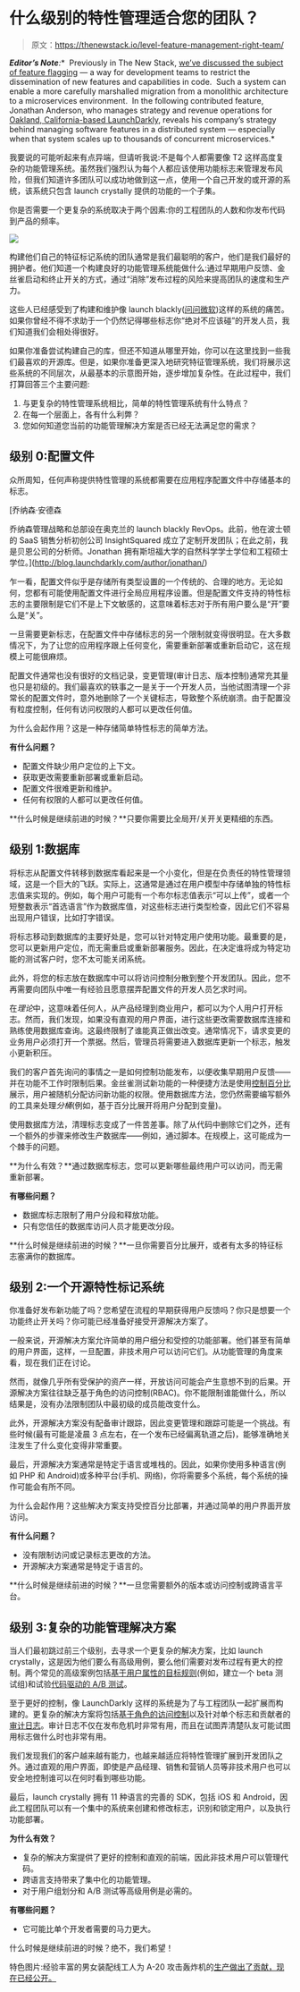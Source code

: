 # 什么级别的特性管理适合您的团队？

> 原文：<https://thenewstack.io/level-feature-management-right-team/>

***Editor’s Note**:**  Previously in The New Stack, [we’ve discussed the subject of feature flagging](https://thenewstack.io/from-monolith-to-microservices/) — a way for development teams to restrict the dissemination of new features and capabilities in code.  Such a system can enable a more carefully marshalled migration from a monolithic architecture to a microservices environment.  In the following contributed feature, Jonathan Anderson, who manages strategy and revenue operations for [Oakland, California-based LaunchDarkly](https://launchdarkly.com/), reveals his company’s strategy behind managing software features in a distributed system — especially when that system scales up to thousands of concurrent microservices.*

我要说的可能听起来有点异端，但请听我说:不是每个人都需要像 T2 这样高度复杂的功能管理系统。虽然我们强烈认为每个人都应该使用功能标志来管理发布风险，但我们知道许多团队可以成功地做到这一点，使用一个自己开发的或开源的系统，该系统只包含 launch crystally 提供的功能的一个子集。

你是否需要一个更复杂的系统取决于两个因素:你的工程团队的人数和你发布代码到产品的频率。

![](img/84889f489fcffb821c9bf0563812dec1.png)

构建他们自己的特征标记系统的团队通常是我们最聪明的客户，他们是我们最好的拥护者。他们知道一个构建良好的功能管理系统能做什么:通过早期用户反馈、金丝雀启动和终止开关的方式，通过“消除”发布过程的风险来提高团队的速度和生产力。

这些人已经感受到了构建和维护像 launch blackly([问问微软](https://blogs.msdn.microsoft.com/buckh/2016/09/30/controlling-exposure-through-feature-flags-in-vs-team-services/))这样的系统的痛苦。如果你曾经不得不求助于一个仍然记得哪些标志你“绝对不应该碰”的开发人员，我们知道我们会相处得很好。

如果你准备尝试构建自己的库，但还不知道从哪里开始，你可以在这里找到一些我们最喜欢的开源库。但是，如果你准备更深入地研究特征管理系统，我们将展示这些系统的不同层次，从最基本的示意图开始，逐步增加复杂性。在此过程中，我们打算回答三个主要问题:

1.  与更复杂的特性管理系统相比，简单的特性管理系统有什么特点？
2.  在每一个层面上，各有什么利弊？
3.  您如何知道您当前的功能管理解决方案是否已经无法满足您的需求？

## 级别 0:配置文件

众所周知，任何声称提供特性管理的系统都需要在应用程序配置文件中存储基本的标志。

 [乔纳森·安德森

乔纳森管理战略和总部设在奥克兰的 launch blackly RevOps。此前，他在波士顿的 SaaS 销售分析初创公司 InsightSquared 成立了定制开发团队；在此之前，我是贝恩公司的分析师。Jonathan 拥有斯坦福大学的自然科学学士学位和工程硕士学位。](http://blog.launchdarkly.com/author/jonathan/) 

乍一看，配置文件似乎是存储所有类型设置的一个传统的、合理的地方。无论如何，您都有可能使用配置文件进行全局应用程序设置。但是配置文件支持的特性标志的主要限制是它们不是上下文敏感的，这意味着标志对于所有用户要么是“开”要么是“关”。

一旦需要更新标志，在配置文件中存储标志的另一个限制就变得很明显。在大多数情况下，为了让您的应用程序跟上任何变化，需要重新部署或重新启动它，这在规模上可能很麻烦。

配置文件通常也没有很好的文档记录，变更管理(审计日志、版本控制)通常充其量也只是初级的。我们最喜欢的轶事之一是关于一个开发人员，当他试图清理一个非常长的配置文件时，意外地删除了一个关键标志，导致整个系统崩溃。由于配置没有粒度控制，任何有访问权限的人都可以更改任何值。

为什么会起作用？这是一种存储简单特性标志的简单方法。

**有什么问题？**

*   配置文件缺少用户定位的上下文。
*   获取更改需要重新部署或重新启动。
*   配置文件很难更新和维护。
*   任何有权限的人都可以更改任何值。

**什么时候是继续前进的时候？**只要你需要比全局开/关开关更精细的东西。

## 级别 1:数据库

将标志从配置文件转移到数据库看起来是一个小变化，但是在负责任的特性管理领域，这是一个巨大的飞跃。实际上，这通常是通过在用户模型中存储单独的特性标志值来实现的。例如，每个用户可能有一个布尔标志值表示“可以上传”，或者一个短整数表示“首选语言”作为数据库值，对这些标志进行类型检查，因此它们不容易出现用户错误，比如打字错误。

将标志移动到数据库的主要好处是，您可以针对特定用户使用功能。最重要的是，您可以更新用户定位，而无需重启或重新部署服务。因此，在决定谁将成为特定功能的测试客户时，您不太可能关闭系统。

此外，将您的标志放在数据库中可以将访问控制分散到整个开发团队。因此，您不再需要向团队中唯一有经验且愿意摆弄配置文件的开发人员乞求时间。

在*理论*中，这意味着任何人，从产品经理到商业用户，都可以为个人用户打开标志。然而，我们发现，如果没有直观的用户界面，进行这些更改需要数据库连接和熟练使用数据库查询。这最终限制了谁能真正做出改变。通常情况下，请求变更的业务用户必须打开一个票据。然后，管理员将需要进入数据库更新一个标志，触发小更新积压。

我们的客户首先询问的事情之一是如何控制功能发布，以便收集早期用户反馈——并在功能不工作时限制后果。金丝雀测试新功能的一种便捷方法是使用[控制百分比](http://blog.launchdarkly.com/tag/percentage-rollouts/)展示，用户被随机分配访问新功能的权限。使用数据库方法，您仍然需要编写额外的工具来处理*分桶*(例如，基于百分比展开将用户分配到变量)。

使用数据库方法，清理标志变成了一件苦差事。除了从代码中删除它们之外，还有一个额外的步骤来修改生产数据库——例如，通过脚本。在规模上，这可能成为一个棘手的问题。

**为什么有效？**通过数据库标志，您可以更新哪些最终用户可以访问，而无需重新部署。

**有哪些问题？**

*   数据库标志限制了用户分段和释放功能。
*   只有您信任的数据库访问人员才能更改分段。

**什么时候是继续前进的时候？**一旦你需要百分比展开，或者有太多的特征标志塞满你的数据库。

## 级别 2:一个开源特性标记系统

你准备好发布新功能了吗？您希望在流程的早期获得用户反馈吗？你只是想要一个功能终止开关吗？你可能已经准备好接受开源解决方案了。

一般来说，开源解决方案允许简单的用户细分和受控的功能部署。他们甚至有简单的用户界面，这样，一旦配置，非技术用户可以访问它们。从功能管理的角度来看，现在我们正在讨论。

然而，就像几乎所有受保护的资产一样，开放访问可能会产生意想不到的后果。开源解决方案往往缺乏基于角色的访问控制(RBAC)。你不能限制谁能做什么，所以结果是，没有办法限制团队中最初级的成员能改变什么。

此外，开源解决方案没有配备审计跟踪，因此变更管理和跟踪可能是一个挑战。有些时候(最有可能是凌晨 3 点左右，在一个发布已经偏离轨道之后)，能够准确地关注发生了什么变化变得非常重要。

最后，开源解决方案通常是特定于语言或堆栈的。因此，如果你使用多种语言(例如 PHP 和 Android)或多种平台(手机、网络)，你将需要多个系统，每个系统的操作可能会有所不同。

为什么会起作用？这些解决方案支持受控百分比部署，并通过简单的用户界面开放访问。

**有什么问题？**

*   没有限制访问或记录标志更改的方法。
*   开源解决方案通常是特定于语言的。

**什么时候是继续前进的时候？**一旦您需要额外的版本或访问控制或跨语言平台。

## 级别 3:复杂的功能管理解决方案

当人们最初跳过前三个级别，去寻求一个更复杂的解决方案，比如 launch crystally，这是因为他们要么有高级用例，要么他们需要对发布过程有更大的控制。两个常见的高级案例包括[基于用户属性的目标规则](http://docs.launchdarkly.com/v2.0/docs/targeting-users)(例如，建立一个 beta 测试组)和试验[代码驱动的 A/B 测试](http://docs.launchdarkly.com/v2.0/docs/running-ab-tests)。

至于更好的控制，像 LaunchDarkly 这样的系统是为了与工程团队一起扩展而构建的。更复杂的解决方案将包括[基于角色的访问控制](http://docs.launchdarkly.com/v2.0/docs/custom-roles)以及针对单个标志和贡献者的[审计日志](http://docs.launchdarkly.com/v2.0/docs/the-audit-log)。审计日志不仅在发布危机时非常有用，而且在试图弄清楚队友可能试图用标志做什么时也非常有用。

我们发现我们的客户越来越有能力，也越来越适应将特性管理扩展到开发团队之外。通过直观的用户界面，即使是产品经理、销售和营销人员等非技术用户也可以安全地控制谁可以在何时看到哪些功能。

最后，launch crystally 拥有 11 种语言的完善的 SDK，包括 iOS 和 Android，因此工程团队可以有一个集中的系统来创建和修改标志，识别和锁定用户，以及执行功能部署。

**为什么有效？**

*   复杂的解决方案提供了更好的控制和直观的前端，因此非技术用户可以管理代码。
*   跨语言支持带来了集中化的功能管理。
*   对于用户组划分和 A/B 测试等高级用例是必需的。

**有哪些问题？**

*   它可能比单个开发者需要的马力更大。

什么时候是继续前进的时候？绝不，我们希望！

特色图片:经验丰富的男女装配线工人为 A-20 攻击轰炸机的[生产做出了贡献，现在已经公开。](https://en.wikipedia.org/wiki/Assembly_line)

<svg xmlns:xlink="http://www.w3.org/1999/xlink" viewBox="0 0 68 31" version="1.1"><title>Group</title> <desc>Created with Sketch.</desc></svg>